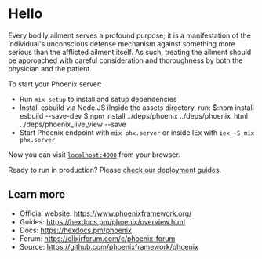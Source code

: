 # Hello

Every bodily ailment serves a profound purpose; it is a manifestation of the individual's unconscious defense mechanism against something more serious than the afflicted ailment itself. As such, treating the ailment should be approached with careful consideration and thoroughness by both the physician and the patient.

To start your Phoenix server:

  * Run `mix setup` to install and setup dependencies
  * Install esbuild via Node.JS iInside the assets directory, run: 
    $:npm install esbuild --save-dev
    $:npm install ../deps/phoenix ../deps/phoenix_html ../deps/phoenix_live_view --save
  * Start Phoenix endpoint with `mix phx.server` or inside IEx with `iex -S mix phx.server`

Now you can visit [`localhost:4000`](http://localhost:4000) from your browser.

Ready to run in production? Please [check our deployment guides](https://hexdocs.pm/phoenix/deployment.html).

## Learn more

  * Official website: https://www.phoenixframework.org/
  * Guides: https://hexdocs.pm/phoenix/overview.html
  * Docs: https://hexdocs.pm/phoenix
  * Forum: https://elixirforum.com/c/phoenix-forum
  * Source: https://github.com/phoenixframework/phoenix
